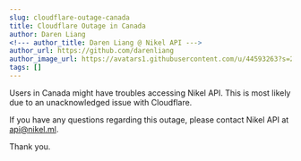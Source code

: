 ```yaml
---
slug: cloudflare-outage-canada
title: Cloudflare Outage in Canada
author: Daren Liang
<!--- author_title: Daren Liang @ Nikel API --->
author_url: https://github.com/darenliang
author_image_url: https://avatars1.githubusercontent.com/u/44593263?s=200&v=4
tags: []
---
```


Users in Canada might have troubles accessing Nikel API. This is most likely due to an unacknowledged issue with Cloudflare.

If you have any questions regarding this outage, please contact Nikel API at [api@nikel.ml](mailto:api@nikel.ml).

Thank you.